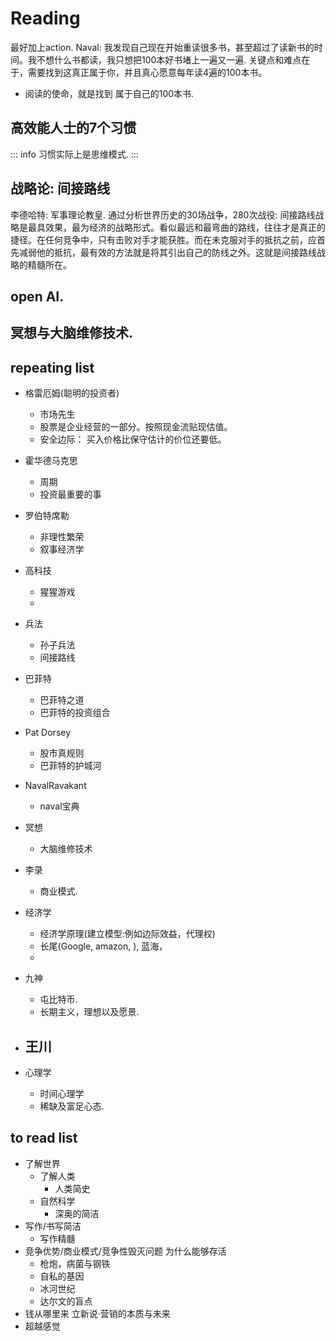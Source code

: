 # Reading 
最好加上action.
Naval: 我发现自己现在开始重读很多书，甚至超过了读新书的时间。我不想什么书都读，我只想把100本好书堵上一遍又一遍. 关键点和难点在于，需要找到这真正属于你，并且真心愿意每年读4遍的100本书。

- 阅读的使命，就是找到 属于自己的100本书.



## 高效能人士的7个习惯
::: info
习惯实际上是思维模式.
:::

## 战略论: 间接路线
李德哈特: 军事理论教皇. 通过分析世界历史的30场战争，280次战役: 间接路线战略是最具效果，最为经济的战略形式。看似最远和最弯曲的路线，往往才是真正的捷径。在任何竞争中，只有击败对手才能获胜。而在未克服对手的抵抗之前，应首先减弱他的抵抗，最有效的方法就是将其引出自己的防线之外。这就是间接路线战略的精髓所在。
## open AI.


## 冥想与大脑维修技术.

## repeating list
- 格雷厄姆(聪明的投资者)
  - 市场先生
  - 股票是企业经营的一部分。按照现金流贴现估值。
  - 安全边际： 买入价格比保守估计的价位还要低。

- 霍华德马克思
  - 周期
  - 投资最重要的事
- 罗伯特席勒
  - 非理性繁荣
  - 叙事经济学
- 高科技
  - 猩猩游戏
  - 
- 兵法
  - 孙子兵法
  - 间接路线
- 巴菲特
  - 巴菲特之道
  - 巴菲特的投资组合
- Pat Dorsey
  - 股市真规则
  - 巴菲特的护城河
- NavalRavakant
  - naval宝典
- 冥想
  - 大脑维修技术
- 李录
  - 商业模式.
- 经济学
  - 经济学原理(建立模型:例如边际效益，代理权)
  - 长尾(Google, amazon, ), 蓝海，
  - 
- 九神
  - 屯比特币.
  - 长期主义，理想以及愿景.
- 王川
  - 
- 心理学
  - 时间心理学
  - 稀缺及富足心态.

## to read list
- 了解世界
  - 了解人类
    - 人类简史
  - 自然科学
    - 深奥的简洁
- 写作/书写简洁
  - 写作精髓
- 竞争优势/商业模式/竞争性毁灭问题 为什么能够存活
  - 枪炮，病菌与钢铁
  - 自私的基因
  - 冰河世纪
  - 达尔文的盲点
- 钱从哪里来 立新说·营销的本质与未来
- 超越感觉
